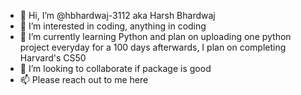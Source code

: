 - 👋 Hi, I’m @hbhardwaj-3112 aka Harsh Bhardwaj
- 👀 I’m interested in coding, anything in coding
- 🌱 I’m currently learning Python and plan on uploading one python project everyday for a 100 days afterwards, I plan on completing Harvard's CS50
- 💞️ I’m looking to collaborate if package is good
- 📫 Please reach out to me here
